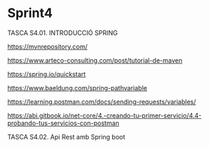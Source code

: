 # Sprint4

TASCA S4.01. INTRODUCCIÓ SPRING

https://mvnrepository.com/

https://www.arteco-consulting.com/post/tutorial-de-maven

https://spring.io/quickstart

https://www.baeldung.com/spring-pathvariable

https://learning.postman.com/docs/sending-requests/variables/

https://abi.gitbook.io/net-core/4.-creando-tu-primer-servicio/4.4-probando-tus-servicios-con-postman

TASCA S4.02. Api Rest amb Spring boot


